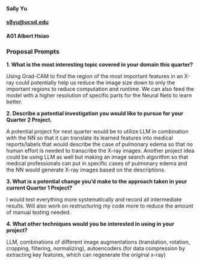 #### Sally Yu
#### s8yu@ucsd.edu
#### A01 Albert Hsiao

### Proposal Prompts
**1. What is the most interesting topic covered in your domain this quarter?**

Using Grad-CAM to find the region of the most important features in an X-ray could potentially help us reduce the image size down to only the important regions to reduce computation and runtime. We can also feed the model with a higher resolution of specific parts for the Neural Nets to learn better. 

**2. Describe a potential investigation you would like to pursue for your Quarter 2 Project.**

A potential project for next quarter would be to utilize LLM in combination with the NN so that it can translate its learned features into medical reports/labels that would describe the case of pulmonary edema so that no human effort is needed to transcribe the X-ray images. Another project idea could be using LLM as well but making an image search algorithm so that medical professionals can put in specific cases of pulmonary edema and the NN would generate X-ray images based on the descriptions. 

**3. What is a potential change you’d make to the approach taken in your current Quarter 1 Project?**

I would test everything more systematically and record all intermediate results. Will also work on restructuring my code more to reduce the amount of manual testing needed. 

**4. What other techniques would you be interested in using in your project?**

LLM, combinations of different image augmentations (translation, rotation, cropping, filtering, normalizing), autoencoders (for data compression by extracting key features, which can regenerate the original x-ray)
